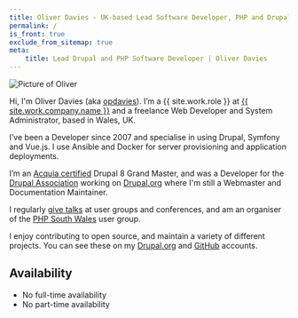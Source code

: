 ```yaml
---
title: Oliver Davies - UK-based Lead Software Developer, PHP and Drupal specialist
permalink: /
is_front: true
exclude_from_sitemap: true
meta:
    title: Lead Drupal and PHP Software Developer | Oliver Davies
---
```


<div class="markdown" markdown="1">
<div class="w-32 mb-4"><img src="/sites/default/files/images/social-avatar.jpg" alt="Picture of Oliver" class="border rounded-full border-gray"></div>

Hi, I'm Oliver Davies (aka <a href="https://www.google.com/#q=opdavies">opdavies</a>). I’m a {{ site.work.role }} at <a href="{{ site.work.company.url }}?utm_source=oliverdavies.uk&amp;utm_medium=about">{{ site.work.company.name }}</a> and a freelance Web Developer and System Administrator, based in Wales, UK.

I’ve been a Developer since 2007 and specialise in using Drupal, Symfony and Vue.js. I use Ansible and Docker for server provisioning and application deployments.

I’m an <a href="https://certification.acquia.com/user/1647756">Acquia certified</a> Drupal 8 Grand Master, and was a Developer for the <a href="https://www.drupal.org/association">Drupal Association</a> working on <a href="https://www.drupal.org">Drupal.org</a> where I'm still a Webmaster and Documentation Maintainer.

I regularly <a href="/talks">give talks</a> at user groups and conferences, and am an organiser of the <a href="https://www.phpsouthwales.uk">PHP South Wales</a> user group.

I enjoy contributing to open source, and maintain a variety of different projects. You can see these on my <a href="https://www.drupal.org/u/opdavies">Drupal.org</a> and <a href="https://github.com/opdavies">GitHub</a> accounts.

## Availability

- No full-time availability
- No part-time availability
</div>
